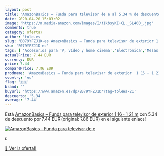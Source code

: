 ```yaml
---
layout: post
title: 'AmazonBasics – Funda para televisor de e al 5.34 % de descuento'
date: 2020-04-20 15:03:02
image: 'https://m.media-amazon.com/images/I/31kbsyKI+CL._SL400_.jpg'
comments: true
category: ofertas
author: 'tole.es'
slug: 'B079YFZJ1D-es AmazonBasics – Funda para televisor de exterior 1 16 - 1 21 m'
sku: 'B079YFZJ1D-es'
tags: [ 'Accesorios para TV, vídeo y home cinema','Electrónica','Mesas y soportes para TV','Soportes de pared y techo para TV','TV, vídeo y home cinema','Televisores','televisor', ]
actualPrice: 7.44 EUR
currency: EUR
price: 7.44
comparePrice: 7.86 EUR
prodname: 'AmazonBasics – Funda para televisor de exterior  1 16 - 1 21 m'
country: 'es'
flag: '🇪🇸'
brand: ''
buyurl: 'https://www.amazon.es/dp/B079YFZJ1D/?tag=tolees-21'
descuento: '5.34'
average: '7.44'
---
```


Está [AmazonBasics – Funda para televisor de exterior  1 16 - 1 21 m](https://www.amazon.es/dp/B079YFZJ1D/?tag=tolees-21) con 5.34 de descuento por 7.44 EUR (original: 7.86 EUR) en el siguiente enlace!

[![AmazonBasics – Funda para televisor de e](https://m.media-amazon.com/images/I/31kbsyKI+CL._SL400_.jpg)](https://www.amazon.es/dp/B079YFZJ1D/?tag=tolees-21)

ℹ️:


[🛒 Ver la oferta!!](https://www.amazon.es/dp/B079YFZJ1D/?tag=tolees-21)
